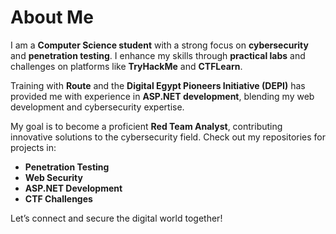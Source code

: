 # About Me

I am a **Computer Science student** with a strong focus on **cybersecurity** and **penetration testing**. I enhance my skills through **practical labs** and challenges on platforms like **TryHackMe** and **CTFLearn**.

Training with **Route** and the **Digital Egypt Pioneers Initiative (DEPI)** has provided me with experience in **ASP.NET development**, blending my web development and cybersecurity expertise.

My goal is to become a proficient **Red Team Analyst**, contributing innovative solutions to the cybersecurity field. Check out my repositories for projects in:
- **Penetration Testing**
- **Web Security**
- **ASP.NET Development**
- **CTF Challenges**

Let’s connect and secure the digital world together!
